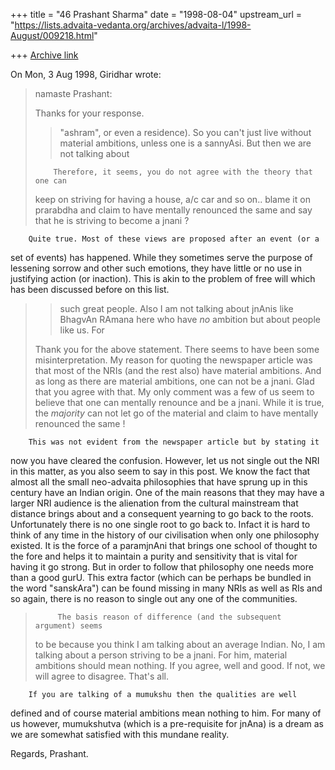 +++
title = "46 Prashant Sharma"
date = "1998-08-04"
upstream_url = "https://lists.advaita-vedanta.org/archives/advaita-l/1998-August/009218.html"

+++
[Archive link](https://lists.advaita-vedanta.org/archives/advaita-l/1998-August/009218.html)

On Mon, 3 Aug 1998, Giridhar wrote:

> namaste Prashant:
>
> Thanks for your response.
>
> >"ashram", or even a residence). So you can't just live without material
> >ambitions, unless one is a sannyAsi.  But then we are not talking about
>
>         Therefore, it seems, you do not agree with the theory that one can
> keep on striving for having a house, a/c car and so on.. blame it on
> prarabdha and claim to have mentally renounced the same and say that
> he is striving to become a jnani ?
>

        Quite true. Most of these views are proposed after an event (or a
set of events) has happened.  While they sometimes serve the purpose of
lessening sorrow and other such emotions, they have little or no use in
justifying action (or inaction).   This is akin to the problem of free
will which has been discussed before on this list.

> >such great people. Also I am not talking about jnAnis like
> >BhagvAn RAmana here who have *no* ambition but about people like us. For
>
> Thank you for the above statement. There seems to have been some
> misinterpretation. My reason for quoting the newspaper article was that
> most of the NRIs (and the rest also) have material ambitions. And as
> long as there are material ambitions, one can not be a jnani. Glad that
> you agree with that. My only comment was a few of us seem to
> believe that one can mentally renounce and be a jnani. While it is true, the
> _majority_ can not let go of the material and claim to have mentally
> renounced the same !
>
        This was not evident from the newspaper article but by stating it
now you have cleared the confusion. However, let us not single out the NRI
in this matter, as you also seem to say in this post. We know the fact
that almost all the small neo-advaita philosophies that have sprung up in
this century have an Indian origin. One of the main reasons that they may
have a larger NRI audience is the alienation from the cultural mainstream
that distance brings about and a consequent yearning to go back to the
roots.
Unfortunately there is no one single root to go back to.  Infact it is
hard to think of any time in the history of our civilisation when only one
philosophy existed. It is the force of a paramjnAni that brings one
school of thought to the fore and helps it to maintain a purity and
sensitivity that is vital for having it go strong. But in order to follow
that philosophy one needs more than a good gurU. This extra factor
(which can be perhaps be bundled in the word "sanskAra") can be found
missing in  many NRIs as well as RIs and so again, there is no reason
to single out any one of the communities.



>          The basis reason of difference (and the subsequent argument) seems
> to be because you think I am talking about an average Indian. No, I am
> talking about a person striving to be  a jnani. For him, material ambitions
> should mean nothing. If you agree, well and good. If not, we will agree
> to disagree. That's all.
>

        If you are talking of a mumukshu then the qualities are well
defined and of course material ambitions mean nothing to him.  For many of
us however, mumukshutva (which is a pre-requisite for jnAna) is a dream as
we are somewhat satisfied with this mundane reality.


Regards,
Prashant.

